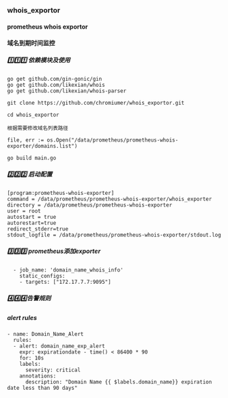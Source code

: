 ### whois_exportor
#### prometheus whois exportor

#### 域名到期时间监控

##### 1️⃣1️⃣1️⃣ 依赖模块及使用
```
go get github.com/gin-gonic/gin
go get github.com/likexian/whois
go get github.com/likexian/whois-parser

git clone https://github.com/chromiumer/whois_exportor.git

cd whois_exportor

根据需要修改域名列表路径

file, err := os.Open("/data/prometheus/prometheus-whois-exporter/domains.list")

go build main.go
```

##### 2️⃣2️⃣2️⃣ 启动配置

```
[program:prometheus-whois-exporter]
command = /data/prometheus/prometheus-whois-exporter/whois_exporter
directory = /data/prometheus/prometheus-whois-exporter
user = root
autostart = true
autorestart=true
redirect_stderr=true
stdout_logfile = /data/prometheus/prometheus-whois-exporter/stdout.log

```
##### 3️⃣3️⃣3️⃣ prometheus添加exporter

```
  - job_name: 'domain_name_whois_info'
    static_configs:
    - targets: ["172.17.7.7:9095"]
```

##### 4️⃣4️⃣4️⃣告警规则
##### alert rules
```
- name: Domain_Name_Alert
  rules:
  - alert: domain_name_exp_alert
    expr: expirationdate - time() < 86400 * 90
    for: 10s
    labels:
      severity: critical
    annotations:
      description: "Domain Name {{ $labels.domain_name}} expiration date less than 90 days"
```
